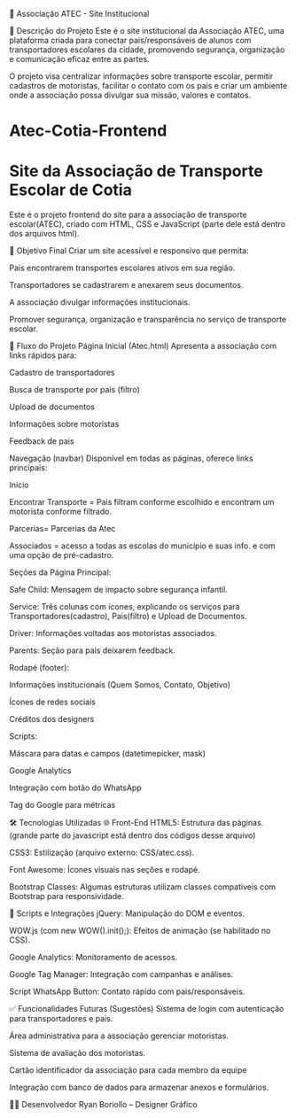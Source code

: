 
🚌 Associação ATEC - Site Institucional

📌 Descrição do Projeto
Este é o site institucional da Associação ATEC, uma plataforma criada para conectar pais/responsáveis de alunos com transportadores escolares da cidade, promovendo segurança, organização e comunicação eficaz entre as partes.

O projeto visa centralizar informações sobre transporte escolar, permitir cadastros de motoristas, facilitar o contato com os pais e criar um ambiente onde a associação possa divulgar sua missão, valores e contatos.

# Atec-Cotia-Frontend
# Site da Associação de Transporte Escolar de Cotia

Este é o projeto frontend do site para a associação de transporte escolar(ATEC), criado com HTML, CSS e JavaScript (parte dele está dentro dos arquivos html).

🎯 Objetivo Final
Criar um site acessível e responsivo que permita:

Pais encontrarem transportes escolares ativos em sua região.

Transportadores se cadastrarem e anexarem seus documentos.

A associação divulgar informações institucionais.

Promover segurança, organização e transparência no serviço de transporte escolar.


🔄 Fluxo do Projeto
Página Inicial (Atec.html)
Apresenta a associação com links rápidos para:

Cadastro de transportadores

Busca de transporte por pais (filtro)

Upload de documentos

Informações sobre motoristas

Feedback de pais

Navegação (navbar) Disponível em todas as páginas, oferece links principais:

Início

Encontrar Transporte = Pais filtram conforme escolhido e encontram um motorista conforme filtrado.

Parcerias= Parcerias da Atec

Associados = acesso a todas as escolas do município e suas info. e com uma opção de pré-cadastro.


Seções da Página Principal:

Safe Child: Mensagem de impacto sobre segurança infantil.

Service: Três colunas com ícones, explicando os serviços para Transportadores(cadastro), Pais(filtro) e Upload de Documentos.

Driver: Informações voltadas aos motoristas associados.

Parents: Seção para pais deixarem feedback.


Rodapé (footer):

Informações institucionais (Quem Somos, Contato, Objetivo)

Ícones de redes sociais

Créditos dos designers


Scripts:

Máscara para datas e campos (datetimepicker, mask)

Google Analytics

Integração com botão do WhatsApp

Tag do Google para métricas


🛠️ Tecnologias Utilizadas
🌐 Front-End
HTML5: Estrutura das páginas.(grande parte do javascript está dentro dos códigos desse arquivo)

CSS3: Estilização (arquivo externo: CSS/atec.css).

Font Awesome: Ícones visuais nas seções e rodapé.

Bootstrap Classes: Algumas estruturas utilizam classes compatíveis com Bootstrap para responsividade.

🧠 Scripts e Integrações
jQuery: Manipulação do DOM e eventos.

WOW.js (com new WOW().init();): Efeitos de animação (se habilitado no CSS).

Google Analytics: Monitoramento de acessos.

Google Tag Manager: Integração com campanhas e análises.

Script WhatsApp Button: Contato rápido com pais/responsáveis.


✅ Funcionalidades Futuras (Sugestões)
Sistema de login com autenticação para transportadores e pais.

Área administrativa para a associação gerenciar motoristas.

Sistema de avaliação dos motoristas.

Cartão identificador da associação para cada membro da equipe

Integração com banco de dados para armazenar anexos e formulários.


👨‍💻 Desenvolvedor
Ryan Boriollo – Designer Gráfico
